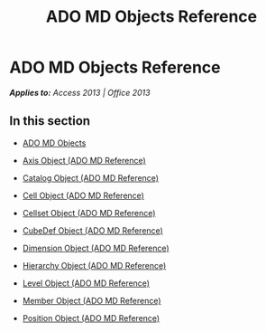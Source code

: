 ﻿---
title: ADO MD Objects Reference
TOCTitle: ADO MD Objects
ms:assetid: 81693bb8-661a-4d1e-a534-4ad541d905b2
ms:mtpsurl: https://msdn.microsoft.com/en-us/library/JJ249553(v=office.15)
ms:contentKeyID: 48545947
ms.date: 09/18/2015
mtps_version: v=office.15
---

# ADO MD Objects Reference


_**Applies to:** Access 2013 | Office 2013_

## In this section

  - [ADO MD Objects](ado-md-objects.md)

  - [Axis Object (ADO MD Reference)](axis-object-ado-md-reference.md)

  - [Catalog Object (ADO MD Reference)](catalog-object-ado-md-reference.md)

  - [Cell Object (ADO MD Reference)](cell-object-ado-md-reference.md)

  - [Cellset Object (ADO MD Reference)](cellset-object-ado-md-reference.md)

  - [CubeDef Object (ADO MD Reference)](cubedef-object-ado-md-reference.md)

  - [Dimension Object (ADO MD Reference)](dimension-object-ado-md-reference.md)

  - [Hierarchy Object (ADO MD Reference)](hierarchy-object-ado-md-reference.md)

  - [Level Object (ADO MD Reference)](level-object-ado-md-reference.md)

  - [Member Object (ADO MD Reference)](member-object-ado-md-reference.md)

  - [Position Object (ADO MD Reference)](position-object-ado-md-reference.md)

